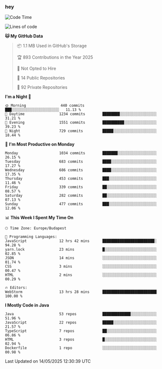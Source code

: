 ### hey

<!--START_SECTION:waka-->
![Code Time](http://img.shields.io/badge/Code%20Time-1%2C215%20hrs%2049%20mins-blue)

![Lines of code](https://img.shields.io/badge/From%20Hello%20World%20I%27ve%20Written-3.6%20million%20lines%20of%20code-blue)

**🐱 My GitHub Data** 

> 📦 1.1 MB Used in GitHub's Storage 
 > 
> 🏆 893 Contributions in the Year 2025
 > 
> 🚫 Not Opted to Hire
 > 
> 📜 14 Public Repositories 
 > 
> 🔑 92 Private Repositories 
 > 
**I'm a Night 🦉** 

```text
🌞 Morning                440 commits         ███░░░░░░░░░░░░░░░░░░░░░░   11.13 % 
🌆 Daytime                1234 commits        ████████░░░░░░░░░░░░░░░░░   31.21 % 
🌃 Evening                1551 commits        ██████████░░░░░░░░░░░░░░░   39.23 % 
🌙 Night                  729 commits         █████░░░░░░░░░░░░░░░░░░░░   18.44 % 
```
📅 **I'm Most Productive on Monday** 

```text
Monday                   1034 commits        ███████░░░░░░░░░░░░░░░░░░   26.15 % 
Tuesday                  683 commits         ████░░░░░░░░░░░░░░░░░░░░░   17.27 % 
Wednesday                686 commits         ████░░░░░░░░░░░░░░░░░░░░░   17.35 % 
Thursday                 453 commits         ███░░░░░░░░░░░░░░░░░░░░░░   11.46 % 
Friday                   339 commits         ██░░░░░░░░░░░░░░░░░░░░░░░   08.57 % 
Saturday                 282 commits         ██░░░░░░░░░░░░░░░░░░░░░░░   07.13 % 
Sunday                   477 commits         ███░░░░░░░░░░░░░░░░░░░░░░   12.06 % 
```


📊 **This Week I Spent My Time On** 

```text
🕑︎ Time Zone: Europe/Budapest

💬 Programming Languages: 
JavaScript               12 hrs 42 mins      ████████████████████████░   94.28 % 
yarn.lock                23 mins             █░░░░░░░░░░░░░░░░░░░░░░░░   02.85 % 
JSON                     14 mins             ░░░░░░░░░░░░░░░░░░░░░░░░░   01.74 % 
CSS                      3 mins              ░░░░░░░░░░░░░░░░░░░░░░░░░   00.47 % 
HTML                     2 mins              ░░░░░░░░░░░░░░░░░░░░░░░░░   00.29 % 

🔥 Editors: 
WebStorm                 13 hrs 28 mins      █████████████████████████   100.00 % 
```

**I Mostly Code in Java** 

```text
Java                     53 repos            █████████████░░░░░░░░░░░░   51.96 % 
JavaScript               22 repos            █████░░░░░░░░░░░░░░░░░░░░   21.57 % 
TypeScript               7 repos             ██░░░░░░░░░░░░░░░░░░░░░░░   06.86 % 
HTML                     3 repos             █░░░░░░░░░░░░░░░░░░░░░░░░   02.94 % 
Dockerfile               1 repo              ░░░░░░░░░░░░░░░░░░░░░░░░░   00.98 % 
```




 Last Updated on 14/05/2025 12:30:39 UTC
<!--END_SECTION:waka-->
